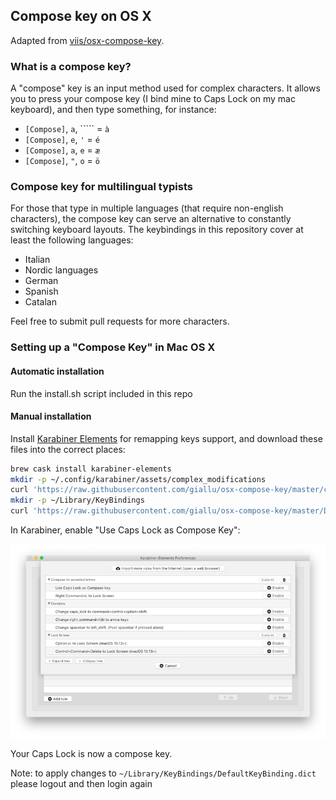 ## Compose key on OS X

Adapted from [viis/osx-compose-key](https://github.com/viis/osx-compose-key).

### What is a compose key?

A "compose" key is an input method used for complex characters.  It allows you to press your compose key (I bind mine to Caps Lock on my mac keyboard), and then type something, for instance:

* `[Compose]`, `a`, ````` = `à`
* `[Compose]`, `e`, `'` = `é`
* `[Compose]`, `a`, `e` = `æ`
* `[Compose]`, `"`, `o` = `ö`

### Compose key for multilingual typists

For those that type in multiple languages (that require non-english characters), the compose key can serve an
alternative to constantly switching keyboard layouts. The keybindings in this repository cover at least the following
languages:

* Italian
* Nordic languages
* German
* Spanish
* Catalan

Feel free to submit pull requests for more characters.

### Setting up a "Compose Key" in Mac OS X

#### Automatic installation

Run the install.sh script included in this repo

#### Manual installation

Install [Karabiner Elements](https://karabiner-elements.pqrs.org/) for remapping keys support, and download these files into the correct places:

```bash
brew cask install karabiner-elements
mkdir -p ~/.config/karabiner/assets/complex_modifications
curl 'https://raw.githubusercontent.com/giallu/osx-compose-key/master/compose.json' -o ~/.config/karabiner/assets/complex_modifications/compose.json
mkdir -p ~/Library/KeyBindings
curl 'https://raw.githubusercontent.com/giallu/osx-compose-key/master/DefaultKeyBinding.dict' -o ~/Library/KeyBindings/DefaultKeyBinding.dict
```

In Karabiner, enable "Use Caps Lock as Compose Key":

![screenshot](preferences.png)

Your Caps Lock is now a compose key.

Note: to apply changes to `~/Library/KeyBindings/DefaultKeyBinding.dict` please
logout and then login again
